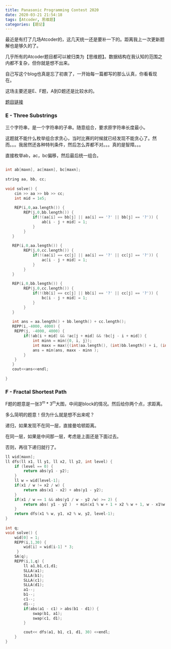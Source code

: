 ```yaml
---
title: Panasonic Programming Contest 2020
date: 2020-03-21 21:54:18
tags: [Atcoder, 思维题]
categories: [题记]
---
```


最近是有打了几场Atcoder的，这几天统一还是要补一下的。距离我上一次更新题解也是够久的了。

<!--more-->

几乎所有的Atcoder题目都可以被归类为【思维题】。数据结构在我认知的范围之内都不复杂，但你就是想不出来。

自己写这个blog也真是忘了初衷了，一开始每一篇都写的那么认真，你看看现在。

这场主要还是E、F题，A到D题还是比较水的。

[题目链接](https://atcoder.jp/contests/panasonic2020/tasks)

### E - Three Substrings

三个字符串，是一个字符串的子串。随意组合，要求原字符串长度最小。

这题就不能什么枚举组合求贪心，当时比赛的时候就已经发现不能贪心了。然而。。。我居然还各种特判条件，然后怎么弄都不对。。。真的是智障。。。

直接枚举ab，ac，bc偏移，然后最后统一组合。

```c++
 
int ab[maxn], ac[maxn], bc[maxn];
 
string aa, bb, cc;
 
void solve() {
    cin >> aa >> bb >> cc;
    int mid = 1e5;
 
    REP(i,0,aa.length()) {
        REP(j,0,bb.length()) {
            if(!(aa[i] == bb[j] || aa[i] == '?' || bb[j] == '?')) {
                ab[i - j + mid] = 1;
            }
        }
   }
 
   REP(i,0,aa.length()) {
        REP(j,0,cc.length()) {
            if(!(aa[i] == cc[j] || aa[i] == '?' || cc[j] == '?')) {
                ac[i - j + mid] = 1;
            }
        }
   }
 
   REP(i,0,bb.length()) {
        REP(j,0,cc.length()) {
            if(!(bb[i] == cc[j] || bb[i] == '?' || cc[j] == '?')) {
                bc[i - j + mid] = 1;
            }
        }
   }
 
   int ans = aa.length() + bb.length() + cc.length();
   REPP(i,-4000, 4000) {
    REPP(j, -4000, 4000) {
        if(!ab[i + mid] && !ac[j + mid] && !bc[j - i + mid]) {
            int minn = min({0, i, j});
            int maxx = max({(int)aa.length(), (int)bb.length() + i, (int)cc.length() + j});
            ans = min(ans, maxx - minn );
        }
    }
   }
   cout<<ans<<endl;
 
}
```

### F - Fractal Shortest Path

F题的题意是一张$3^m * 3^m$大图，中间是block的情况。然后给你两个点，求距离。

多么简明的题意！但为什么就是想不出来呢？

递归，如果发现不在同一层，直接曼哈顿距离。

在同一层，如果是中间那一层，考虑是上面还是下面过去。

否则，再往下递归就行了。

```c++
ll wid[maxn];
ll dfs(ll x1, ll y1, ll x2, ll y2, int level) {
    if (level == 0) {
        return abs(y1 - y2);
    }
    ll w = wid[level-1];
    if(x1 / w != x2 / w) {
        return abs(x1 - x2) + abs(y1 - y2);
    }
    if(x1 / w == 1 && abs(y1 / w - y2 /w) >= 2) {
        return abs( y1 - y2 )  + min(x1 % w + 1 + x2 % w + 1, w - x1%w + w - x2%w);
    }
    return dfs(x1 % w, y1, x2 % w, y2, level-1);
}
 
int q;
void solve() {
    wid[0] = 1;
    REPP(i,1,30) {
        wid[i] = wid[i-1] * 3;
     }
    SA(q);
    REPP(i,1,q) {
        ll a1,b1,c1,d1;
        SLLA(a1);
        SLLA(b1);
        SLLA(c1);
        SLLA(d1);
        a1--;
        b1--;
        c1--;
        d1--;
        if(abs(a1 - c1) > abs(b1 - d1)) {
            swap(b1, a1);
            swap(c1, d1);
        }

        cout<< dfs(a1, b1, c1, d1, 30) <<endl;
    }
}
```